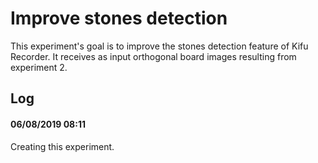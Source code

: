 Improve stones detection
========================

This experiment's goal is to improve the stones detection feature of Kifu
Recorder. It receives as input orthogonal board images resulting from
experiment 2.

Log
---

#### 06/08/2019 08:11

Creating this experiment.
